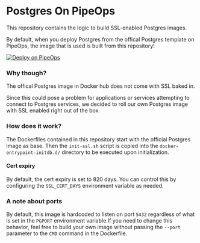 # Postgres On PipeOps

This repository contains the logic to build SSL-enabled Postgres images.

By default, when you deploy Postgres from the offical Postgres template on PipeOps, the image that is used is built from this repository!

[![Deploy on PipeOps](https://railway.app/button.svg)](https://railway.app/template/postgres)

### Why though?

The offical Postgres image in Docker hub does not come with SSL baked in.

Since this could pose a problem for applications or services attempting to connect to Postgres services, we decided to roll our own Postgres image with SSL enabled right out of the box.

### How does it work?

The Dockerfiles contained in this repository start with the official Postgres image as base.  Then the `init-ssl.sh` script is copied into the `docker-entrypoint-initdb.d/` directory to be executed upon initialization.

#### Cert expiry
By default, the cert expiry is set to 820 days.  You can control this by configuring the `SSL_CERT_DAYS` environment variable as needed.

### A note about ports

By default, this image is hardcoded to listen on port `5432` regardless of what is set in the `PGPORT` environment variable.If you need to change this behavior, feel free to build your own image without passing the `--port` parameter to the `CMD` command in the Dockerfile.
